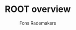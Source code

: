 ---
layout: default
title: ROOT overview
author: Fons Rademakers
publication:
year:
type: CHEP2012
doi: https://indico.cern.ch/contributionDisplay.py?contribId=587&confId=149557
abstract:
---